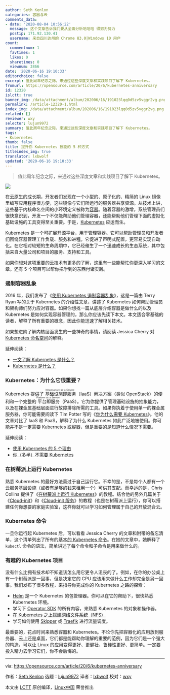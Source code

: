 ```yaml
---
author: Seth Kenlon
categories: 容器与云
comments_data:
- date: '2020-08-04 10:56:22'
  message: 这个文章告诉我们要从全面分析哈哈哈 得努力努力
  postip: 171.92.130.41
  username: 来自四川达州的 Chrome 83.0|Windows 10 用户
count:
  commentnum: 1
  favtimes: 1
  likes: 0
  sharetimes: 0
  viewnum: 3866
date: '2020-06-16 19:10:33'
editorchoice: false
excerpt: 值此周年纪念之际，来通过这些深度文章和实践项目了解下 Kubernetes。 
fromurl: https://opensource.com/article/20/6/kubernetes-anniversary
id: 12320
islctt: true
banner_img: /data/attachment/album/202006/16/191023lqq0d5zv5vggr2vg.png
permalink: /article-12320-1.html
index_img: /data/attachment/album/202006/16/191023lqq0d5zv5vggr2vg.png.thumb.jpg
related: []
reviewer: wxy
selector: lujun9972
summary: 值此周年纪念之际，来通过这些深度文章和实践项目了解下 Kubernetes。 
tags:
- Kubernetes
thumb: false
title: 提升你 Kubernetes 技能的 5 种方式
titleindex_img: true
translator: lxbwolf
updated: '2020-06-16 19:10:33'
---
```



> 
> 值此周年纪念之际，来通过这些深度文章和实践项目了解下 Kubernetes。 
> 
> 
> 


![](/data/attachment/album/202006/16/191023lqq0d5zv5vggr2vg.png)


在云原生的成长期，开发者们发现在一个小型的、原子化的、精简的 Linux 镜像里编写应用程序很方便，这些镜像与它们所运行的服务器共享资源。从技术上讲，这些基于内核命名空间的小环境定义被称为[容器](https://opensource.com/article/18/11/behind-scenes-linux-containers)。随着容器的激增，系统管理员们很快意识到，开发一个不仅能帮助他们管理容器，还能帮助他们管理下面的虚拟化基础设施的工具变得至关重要。于是，[Kubernetes](https://opensource.com/resources/what-is-kubernetes) 应运而生。


Kubernetes 是一个可扩展开源平台，用于管理容器。它可以帮助管理员和开发者们围绕容器管理工作负载、服务和进程。它促进了声明式配置，更容易实现自动化。在它相对较短的生命周期中，它已经催生了一个迅速成长的生态系统，其中包括来自大量公司和项目的服务、支持和工具。


如果你想对这项重要的云技术有更多的了解，这里有一些能帮忙你更深入学习的文章。还有 5 个项目可以帮你把学到的东西付诸实践。


### 遏制容器乱象


2016 年，我们发布了《[使用 Kubernetes 遏制容器乱象](https://opensource.com/life/16/9/containing-container-chaos-kubernetes)》，这是一篇由 Terry Ryan 写的关于 Kubernetes 的介绍性文章，讲述了 Kubernetes 如何帮助管理员和架构师们努力应对容器。如果你想找一篇从底层介绍容器是做什么的以及 Kubernetes 是如何实现容器管理的，那么你应该先读下本文。本文适合零基础的读者，解释了所有重要的概念，因此你能迅速了解相关技术。


如果想进阶了解内核层面发生的一些神奇的事情，请阅读 Jessica Cherry 对 [Kubernetes 命名空间](/article-11749-1.html)的解释。


延伸阅读：


* [一文了解 Kubernetes 是什么？](/article-8800-1.html)
* [Kubernetes 是什么？](/article-8858-1.html)


### Kubernetes：为什么它很重要？


Kubernetes 提供了<ruby> 基础设施即服务 <rt>  Infrastructure-as-a-Service </rt></ruby>（IaaS）解决方案（类似 OpenStack）的便利和一个完整的<ruby> 平台即服务 <rt>  Platform as a Service </rt></ruby>（PaaS）。它为你提供了管理基础设施的抽象能力，以及在裸金属基础层面进行故障排除所需的工具。如果你执着于使用单一的裸金属服务器，你可能需要阅读下 Tim Potter 写的《[你为什么需要 Kubernetes](/article-8902-1.html)》。他的文章对比了 IaaS 和 PaaS，解释了为什么 Kubernetes 如此广泛地被使用。你可能并不是一定需要 Kubernetes 或容器，但是重要的是知道什么情况下需要。


延伸阅读：


* [使用 Kubernetes 的 5 个理由](/article-10973-1.html)
* [你（多半）不需要 Kubernetes](/article-10469-1.html)


### 在树莓派上运行 Kubernetes


熟悉 Kubernetes 的最好方法莫过于自己运行它。不幸的是，不是每个人都有一个云服务基层设施（或者有足够的钱来租用一个）可供其支配。而幸运的是，Chris Collins 提供了《[在树莓派上运行 Kubernetes](/article-8499-1.html)》的教程。结合他的另外几篇关于《[Cloud-init](https://opensource.com/article/20/5/cloud-init-raspberry-pi-homelab)》和《[Cloud-init 服务](https://opensource.com/article/20/5/create-simple-cloud-init-service-your-homelab)》的教程（也是在树莓派上运行），你可以搭建任何你想要的家庭实验室，这样你就可以学习如何管理属于自己的开放混合云。


### Kubernetes 命令


一旦你运行起 Kubernetes 后，可以看看 Jessica Cherry 的文章和附带的备忘清单，这个清单列出了所有的[基本的 Kubernetes 命令](https://opensource.com/article/20/5/kubectl-cheat-sheet)。在她的文章中，她解释了 `kubectl` 命令的语法，简单讲述了每个命令和子命令是用来做什么的。


### 有趣的 Kubernetes 项目


没有什么比拥有技术却不知道该怎么用它更令人沮丧的了。例如，在你的办公桌上有一个树莓派是一回事，但是决定它的 CPU 应该用来做什么工作却完全是另一回事。我们发布了很多教程，来指导你完成你的 Kubernetes 之路的探索：


* [Helm](/article-12007-1.html) 是一个 Kubernetes 的包管理器。你可以在它的帮助下，很快熟悉 Kubernetes 环境。
* 学习下 [Operator SDK](https://opensource.com/article/20/3/kubernetes-operator-sdk) 的所有内容，来熟悉 Kubernetes 的对象和操作器。
* [在 Kubernetes 之上搭建网络文件系统（NFS）](https://opensource.com/article/20/6/kubernetes-nfs-client-provisioning)
* 学习如何使用 [Skipper](https://opensource.com/article/20/4/http-kubernetes-skipper) 或 [Traefik](https://opensource.com/article/20/3/kubernetes-traefik) 进行流量调度。


最重要的，花点时间来熟悉容器和 Kubernetes。不论你先把容器化的应用放到服务器、云上还是桌面，它们都是能帮助你理解的重要的范例，因为它们是一个强大的构造，可以让 Linux 的应用变得更好、更健壮、鲁棒性更好、更简单。一定要投入精力去学习它们，你不会后悔的。




---


via: <https://opensource.com/article/20/6/kubernetes-anniversary>


作者：[Seth Kenlon](https://opensource.com/users/seth) 选题：[lujun9972](https://github.com/lujun9972) 译者：[lxbwolf](https://github.com/lxbwolf) 校对：[wxy](https://github.com/wxy)


本文由 [LCTT](https://github.com/LCTT/TranslateProject) 原创编译，[Linux中国](https://linux.cn/) 荣誉推出